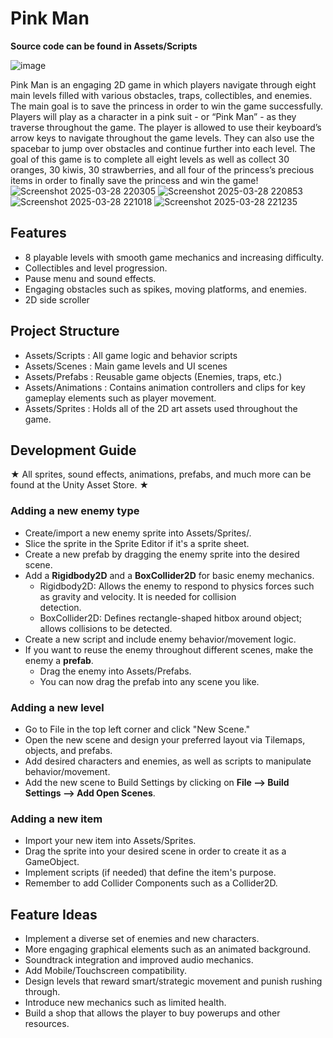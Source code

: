 # Pink Man
**Source code can be found in Assets/Scripts**

![image](https://github.com/user-attachments/assets/fd180373-9734-4a37-8cca-c153b45ee1a6)

Pink Man is an engaging 2D game in which players navigate through eight main levels filled with various obstacles, traps, collectibles, and enemies. The main goal is to save the princess in order to win the game successfully. Players will play as a character in a pink suit - or “Pink Man” - as they traverse throughout the game. The player is allowed to use their keyboard’s arrow keys to navigate throughout the game levels. They can also use the spacebar to jump over obstacles and continue further into each level. The goal of this game is to complete all eight levels as well as collect 30 oranges, 30 kiwis, 30 strawberries, and all four of the princess’s precious items in order to finally save the princess and win the game!
![Screenshot 2025-03-28 220305](https://github.com/user-attachments/assets/661d942b-1f3e-4c66-952b-b4fc47341d1c)
![Screenshot 2025-03-28 220853](https://github.com/user-attachments/assets/5ff18b09-444c-4099-a1ae-4c8f8edaf686)
![Screenshot 2025-03-28 221018](https://github.com/user-attachments/assets/5dacd43e-7287-49e6-9111-0de8b4e1a0a8)
![Screenshot 2025-03-28 221235](https://github.com/user-attachments/assets/8419ab75-1621-4455-9103-457a142ff73f)

## Features
  - 8 playable levels with smooth game mechanics and increasing difficulty.
  - Collectibles and level progression.
  - Pause menu and sound effects.
  - Engaging obstacles such as spikes, moving platforms, and enemies.
  - 2D side scroller
    
## Project Structure
  - Assets/Scripts : All game logic and behavior scripts
  - Assets/Scenes : Main game levels and UI scenes
  - Assets/Prefabs : Reusable game objects (Enemies, traps, etc.)
  - Assets/Animations : Contains animation controllers and clips for key gameplay elements such as player movement.
  - Assets/Sprites : Holds all of the 2D art assets used throughout the game.

## Development Guide 
  ★ All sprites, sound effects, animations, prefabs, and much more can be found at the Unity Asset Store. ★
### Adding a new enemy type
  - Create/import a new enemy sprite into Assets/Sprites/.
  - Slice the sprite in the Sprite Editor if it's a sprite sheet.
  - Create a new prefab by dragging the enemy sprite into the desired scene.
  - Add a **Rigidbody2D** and a **BoxCollider2D** for basic enemy mechanics.
    - Rigidbody2D: Allows the enemy to respond to physics forces such as gravity and velocity. It is needed for collision       
      detection.
    - BoxCollider2D: Defines rectangle-shaped hitbox around object; allows collisions to be detected.
  - Create a new script and include enemy behavior/movement logic.
  - If you want to reuse the enemy throughout different scenes, make the enemy a **prefab**.
    - Drag the enemy into Assets/Prefabs.
    - You can now drag the prefab into any scene you like.
### Adding a new level
  - Go to File in the top left corner and click "New Scene."
  - Open the new scene and design your preferred layout via Tilemaps, objects, and prefabs.
  - Add desired characters and enemies, as well as scripts to manipulate behavior/movement.
  - Add the new scene to Build Settings by clicking on **File --> Build Settings --> Add Open Scenes**.
### Adding a new item
  - Import your new item into Assets/Sprites.
  - Drag the sprite into your desired scene in order to create it as a GameObject.
  - Implement scripts (if needed) that define the item's purpose.
  - Remember to add Collider Components such as a Collider2D. 
## Feature Ideas
  - Implement a diverse set of enemies and new characters.
  - More engaging graphical elements such as an animated background.
  - Soundtrack integration and improved audio mechanics.
  - Add Mobile/Touchscreen compatibility.
  - Design levels that reward smart/strategic movement and punish rushing through.
  - Introduce new mechanics such as limited health.
  - Build a shop that allows the player to buy powerups and other resources.



 



